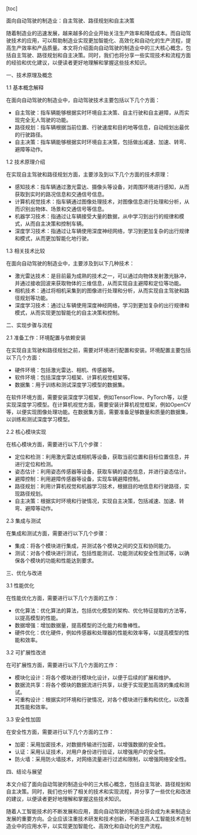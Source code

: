 
[toc]                    
                
                
面向自动驾驶的制造业：自主驾驶、路径规划和自主决策

随着制造业的迅速发展，越来越多的企业开始关注生产效率和降低成本。而自动驾驶技术的应用，可以帮助制造业实现更加智能化、高效化和自动化的生产流程，提高生产效率和产品质量。本文将介绍面向自动驾驶的制造业中的三大核心概念，包括自主驾驶、路径规划和自主决策。同时，我们也将分享一些实现技术和流程方面的经验和优化建议，以便读者更好地理解和掌握这些技术知识。

一、技术原理及概念

1.1 基本概念解释

在面向自动驾驶的制造业中，自动驾驶技术主要包括以下几个方面：

- 自主驾驶：指车辆能够根据实时环境自主决策、自主行驶和自主避障，从而实现完全无人驾驶的功能。
- 路径规划：指车辆根据当前位置、行驶速度和目的地等信息，自动规划出最优的行驶路径。
- 自主决策：指车辆能够根据实时环境自主决策，包括做出减速、加速、转弯、避障等动作。

1.2 技术原理介绍

在实现自主驾驶和路径规划方面，主要涉及到以下几个方面的技术原理：

- 感知技术：指车辆通过激光雷达、摄像头等设备，对周围环境进行感知，从而获取到实时的路况信息和交通信号信息。
- 计算机视觉技术：指车辆通过图像处理技术，对图像信息进行处理和分析，从而识别出物体、场景和交通信号等信息。
- 机器学习技术：指通过让车辆接受大量的数据，从中学习到出行的规律和模式，从而自主决策和控制车辆。
- 深度学习技术：指通过让车辆使用深度神经网络，学习到更加复杂的出行规律和模式，从而更加智能化地行驶。

1.3 相关技术比较

在面向自动驾驶的制造业中，主要涉及到以下几种技术：

- 激光雷达技术：是目前最为成熟的技术之一，可以通过向物体发射激光脉冲，并通过接收回波来获取物体的三维信息，从而实现自主避障和定位等功能。
- 相机技术：通过将相机采集到的图像进行处理和分析，从而实现自主驾驶和路径规划等功能。
- 深度学习技术：通过让车辆使用深度神经网络，学习到更加复杂的出行规律和模式，从而实现更加智能化的自主决策和控制。

二、实现步骤与流程

2.1 准备工作：环境配置与依赖安装

在实现自主驾驶和路径规划之前，需要对环境进行配置和安装。环境配置主要包括以下几个方面：

- 硬件环境：包括激光雷达、相机、传感器等。
- 软件环境：包括深度学习框架、计算机视觉框架等。
- 数据集：用于训练和测试深度学习模型的数据集。

在软件环境方面，需要安装深度学习框架，例如TensorFlow、PyTorch等，以便实现深度学习模型。在计算机视觉方面，需要安装计算机视觉框架，例如OpenCV等，以便实现图像处理功能。在数据集方面，需要准备足够数量和质量的数据集，以训练和测试深度学习模型。

2.2 核心模块实现

在核心模块方面，需要进行以下几个步骤：

- 定位和检测：利用激光雷达或相机等设备，获取当前位置和目标位置信息，并进行定位和检测。
- 姿态估计：利用姿态传感器等设备，获取车辆的姿态信息，并进行姿态估计。
- 避障控制：利用避障传感器等设备，实现车辆避障控制。
- 路径规划：利用计算机视觉和机器学习技术，根据目的地信息和行驶路径，实现路径规划。
- 自主决策：根据实时环境和行驶情况，实现自主决策，包括减速、加速、转弯、避障等动作。

2.3 集成与测试

在集成和测试方面，需要进行以下几个步骤：

- 集成：将各个模块进行集成，并测试各个模块之间的交互和协同能力。
- 测试：对各个模块进行测试，包括性能测试、功能测试和安全性测试等，以确保各个模块的功能和性能达到要求。

三、优化与改进

3.1 性能优化

在性能优化方面，需要进行以下几个方面的工作：

- 优化算法：优化算法的算法，包括优化模型的架构、优化特征提取的方法等，以提高模型的性能。
- 数据增强：增加数据量，提高模型的泛化能力和鲁棒性。
- 硬件优化：优化硬件，例如传感器和处理器的性能和效率等，以提高模型的性能和效率。

3.2 可扩展性改进

在可扩展性方面，需要进行以下几个方面的工作：

- 模块化设计：将各个模块进行模块化设计，以便于后续的扩展和维护。
- 数据流共享：将各个模块的数据流进行共享，以便于实现更加高效的集成和测试。
- 可重构设计：根据实时环境和行驶情况，对各个模块进行重构和优化，以改善其性能和效率。

3.3 安全性加固

在安全性方面，需要进行以下几个方面的工作：

- 加密：采用加密技术，对数据传输进行加密，以增强数据的安全性。
- 认证：采用认证技术，对用户身份进行验证，以增强用户的安全性。
- 防火墙：采用防火墙技术，对网络流量进行过滤和限制，以增强网络安全性。

四、结论与展望

本文介绍了面向自动驾驶的制造业中的三大核心概念，包括自主驾驶、路径规划和自主决策。同时，我们也分析了相关的技术和实现流程，并分享了一些优化和改进的建议，以便读者更好地理解和掌握这些技术知识。

随着人工智能技术的不断发展和应用，面向自动驾驶的制造业将会成为未来制造业发展的重要方向。企业应该注重技术研发和技术创新，不断提高人工智能技术在制造业中的应用水平，以实现更加智能化、高效化和自动化的生产流程。

